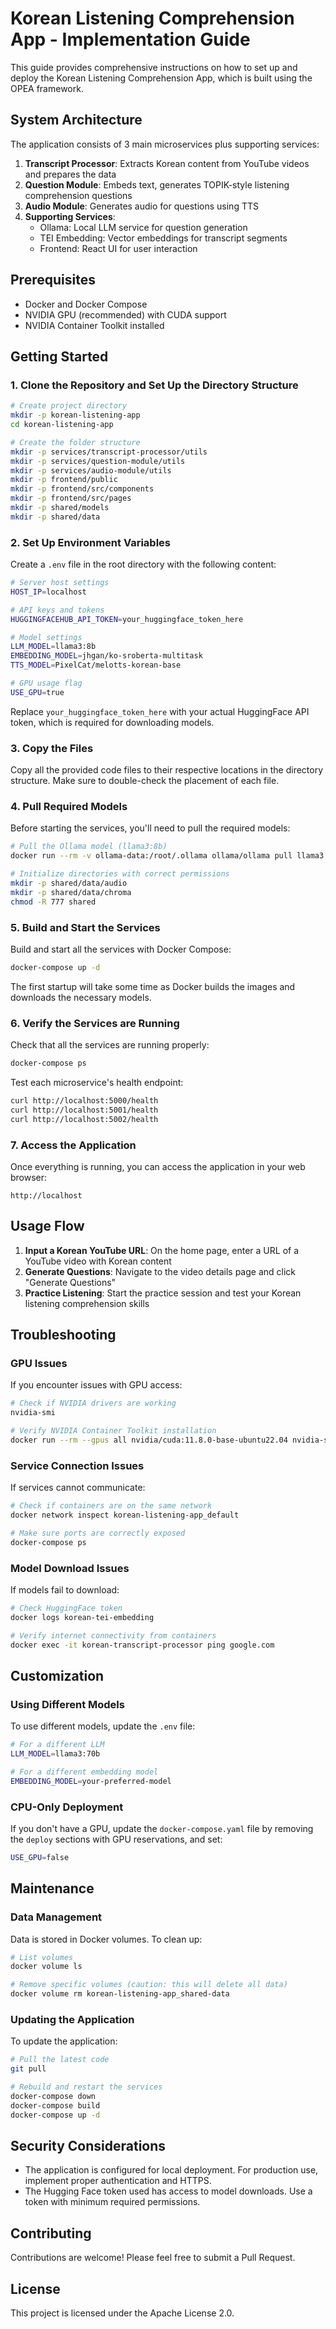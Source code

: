 # Korean Listening Comprehension App - Implementation Guide

This guide provides comprehensive instructions on how to set up and deploy the Korean Listening Comprehension App, which is built using the OPEA framework.

## System Architecture

The application consists of 3 main microservices plus supporting services:

1. **Transcript Processor**: Extracts Korean content from YouTube videos and prepares the data
2. **Question Module**: Embeds text, generates TOPIK-style listening comprehension questions
3. **Audio Module**: Generates audio for questions using TTS
4. **Supporting Services**:
   - Ollama: Local LLM service for question generation
   - TEI Embedding: Vector embeddings for transcript segments
   - Frontend: React UI for user interaction

## Prerequisites

- Docker and Docker Compose
- NVIDIA GPU (recommended) with CUDA support
- NVIDIA Container Toolkit installed

## Getting Started

### 1. Clone the Repository and Set Up the Directory Structure

```bash
# Create project directory
mkdir -p korean-listening-app
cd korean-listening-app

# Create the folder structure
mkdir -p services/transcript-processor/utils
mkdir -p services/question-module/utils
mkdir -p services/audio-module/utils
mkdir -p frontend/public
mkdir -p frontend/src/components
mkdir -p frontend/src/pages
mkdir -p shared/models
mkdir -p shared/data
```

### 2. Set Up Environment Variables

Create a `.env` file in the root directory with the following content:

```bash
# Server host settings
HOST_IP=localhost

# API keys and tokens
HUGGINGFACEHUB_API_TOKEN=your_huggingface_token_here

# Model settings
LLM_MODEL=llama3:8b
EMBEDDING_MODEL=jhgan/ko-sroberta-multitask
TTS_MODEL=PixelCat/melotts-korean-base

# GPU usage flag
USE_GPU=true
```

Replace `your_huggingface_token_here` with your actual HuggingFace API token, which is required for downloading models.

### 3. Copy the Files

Copy all the provided code files to their respective locations in the directory structure. Make sure to double-check the placement of each file.

### 4. Pull Required Models

Before starting the services, you'll need to pull the required models:

```bash
# Pull the Ollama model (llama3:8b)
docker run --rm -v ollama-data:/root/.ollama ollama/ollama pull llama3:8b

# Initialize directories with correct permissions
mkdir -p shared/data/audio
mkdir -p shared/data/chroma
chmod -R 777 shared
```

### 5. Build and Start the Services

Build and start all the services with Docker Compose:

```bash
docker-compose up -d
```

The first startup will take some time as Docker builds the images and downloads the necessary models.

### 6. Verify the Services are Running

Check that all the services are running properly:

```bash
docker-compose ps
```

Test each microservice's health endpoint:

```bash
curl http://localhost:5000/health
curl http://localhost:5001/health
curl http://localhost:5002/health
```

### 7. Access the Application

Once everything is running, you can access the application in your web browser:

```
http://localhost
```

## Usage Flow

1. **Input a Korean YouTube URL**: On the home page, enter a URL of a YouTube video with Korean content
2. **Generate Questions**: Navigate to the video details page and click "Generate Questions"
3. **Practice Listening**: Start the practice session and test your Korean listening comprehension skills

## Troubleshooting

### GPU Issues

If you encounter issues with GPU access:

```bash
# Check if NVIDIA drivers are working
nvidia-smi

# Verify NVIDIA Container Toolkit installation
docker run --rm --gpus all nvidia/cuda:11.8.0-base-ubuntu22.04 nvidia-smi
```

### Service Connection Issues

If services cannot communicate:

```bash
# Check if containers are on the same network
docker network inspect korean-listening-app_default

# Make sure ports are correctly exposed
docker-compose ps
```

### Model Download Issues

If models fail to download:

```bash
# Check HuggingFace token
docker logs korean-tei-embedding

# Verify internet connectivity from containers
docker exec -it korean-transcript-processor ping google.com
```

## Customization

### Using Different Models

To use different models, update the `.env` file:

```bash
# For a different LLM
LLM_MODEL=llama3:70b

# For a different embedding model
EMBEDDING_MODEL=your-preferred-model
```

### CPU-Only Deployment

If you don't have a GPU, update the `docker-compose.yaml` file by removing the `deploy` sections with GPU reservations, and set:

```bash
USE_GPU=false
```

## Maintenance

### Data Management

Data is stored in Docker volumes. To clean up:

```bash
# List volumes
docker volume ls

# Remove specific volumes (caution: this will delete all data)
docker volume rm korean-listening-app_shared-data
```

### Updating the Application

To update the application:

```bash
# Pull the latest code
git pull

# Rebuild and restart the services
docker-compose down
docker-compose build
docker-compose up -d
```

## Security Considerations

- The application is configured for local deployment. For production use, implement proper authentication and HTTPS.
- The Hugging Face token used has access to model downloads. Use a token with minimum required permissions.

## Contributing

Contributions are welcome! Please feel free to submit a Pull Request.

## License

This project is licensed under the Apache License 2.0.
